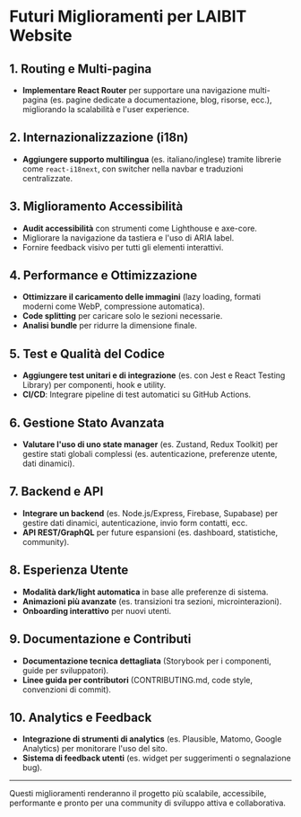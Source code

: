 # Futuri Miglioramenti per LAIBIT Website

## 1. Routing e Multi-pagina
- **Implementare React Router** per supportare una navigazione multi-pagina (es. pagine dedicate a documentazione, blog, risorse, ecc.), migliorando la scalabilità e l'user experience.

## 2. Internazionalizzazione (i18n)
- **Aggiungere supporto multilingua** (es. italiano/inglese) tramite librerie come `react-i18next`, con switcher nella navbar e traduzioni centralizzate.

## 3. Miglioramento Accessibilità
- **Audit accessibilità** con strumenti come Lighthouse e axe-core.
- Migliorare la navigazione da tastiera e l'uso di ARIA label.
- Fornire feedback visivo per tutti gli elementi interattivi.

## 4. Performance e Ottimizzazione
- **Ottimizzare il caricamento delle immagini** (lazy loading, formati moderni come WebP, compressione automatica).
- **Code splitting** per caricare solo le sezioni necessarie.
- **Analisi bundle** per ridurre la dimensione finale.

## 5. Test e Qualità del Codice
- **Aggiungere test unitari e di integrazione** (es. con Jest e React Testing Library) per componenti, hook e utility.
- **CI/CD**: Integrare pipeline di test automatici su GitHub Actions.

## 6. Gestione Stato Avanzata
- **Valutare l'uso di uno state manager** (es. Zustand, Redux Toolkit) per gestire stati globali complessi (es. autenticazione, preferenze utente, dati dinamici).

## 7. Backend e API
- **Integrare un backend** (es. Node.js/Express, Firebase, Supabase) per gestire dati dinamici, autenticazione, invio form contatti, ecc.
- **API REST/GraphQL** per future espansioni (es. dashboard, statistiche, community).

## 8. Esperienza Utente
- **Modalità dark/light automatica** in base alle preferenze di sistema.
- **Animazioni più avanzate** (es. transizioni tra sezioni, microinterazioni).
- **Onboarding interattivo** per nuovi utenti.

## 9. Documentazione e Contributi
- **Documentazione tecnica dettagliata** (Storybook per i componenti, guide per sviluppatori).
- **Linee guida per contributori** (CONTRIBUTING.md, code style, convenzioni di commit).

## 10. Analytics e Feedback
- **Integrazione di strumenti di analytics** (es. Plausible, Matomo, Google Analytics) per monitorare l'uso del sito.
- **Sistema di feedback utenti** (es. widget per suggerimenti o segnalazione bug).

---

Questi miglioramenti renderanno il progetto più scalabile, accessibile, performante e pronto per una community di sviluppo attiva e collaborativa. 
